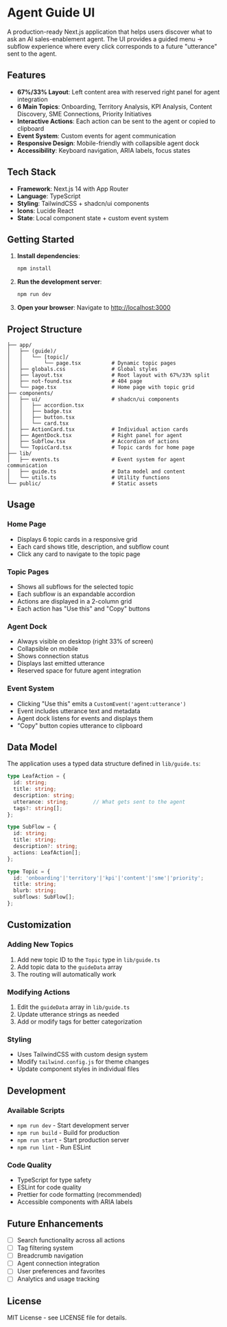 # Agent Guide UI

A production-ready Next.js application that helps users discover what to ask an AI sales-enablement agent. The UI provides a guided menu → subflow experience where every click corresponds to a future "utterance" sent to the agent.

## Features

- **67%/33% Layout**: Left content area with reserved right panel for agent integration
- **6 Main Topics**: Onboarding, Territory Analysis, KPI Analysis, Content Discovery, SME Connections, Priority Initiatives
- **Interactive Actions**: Each action can be sent to the agent or copied to clipboard
- **Event System**: Custom events for agent communication
- **Responsive Design**: Mobile-friendly with collapsible agent dock
- **Accessibility**: Keyboard navigation, ARIA labels, focus states

## Tech Stack

- **Framework**: Next.js 14 with App Router
- **Language**: TypeScript
- **Styling**: TailwindCSS + shadcn/ui components
- **Icons**: Lucide React
- **State**: Local component state + custom event system

## Getting Started

1. **Install dependencies**:
   ```bash
   npm install
   ```

2. **Run the development server**:
   ```bash
   npm run dev
   ```

3. **Open your browser**:
   Navigate to [http://localhost:3000](http://localhost:3000)

## Project Structure

```
├── app/
│   ├── (guide)/
│   │   └── [topic]/
│   │       └── page.tsx          # Dynamic topic pages
│   ├── globals.css               # Global styles
│   ├── layout.tsx                # Root layout with 67%/33% split
│   ├── not-found.tsx             # 404 page
│   └── page.tsx                  # Home page with topic grid
├── components/
│   ├── ui/                       # shadcn/ui components
│   │   ├── accordion.tsx
│   │   ├── badge.tsx
│   │   ├── button.tsx
│   │   └── card.tsx
│   ├── ActionCard.tsx            # Individual action cards
│   ├── AgentDock.tsx             # Right panel for agent
│   ├── Subflow.tsx               # Accordion of actions
│   └── TopicCard.tsx             # Topic cards for home page
├── lib/
│   ├── events.ts                 # Event system for agent communication
│   ├── guide.ts                  # Data model and content
│   └── utils.ts                  # Utility functions
└── public/                       # Static assets
```

## Usage

### Home Page
- Displays 6 topic cards in a responsive grid
- Each card shows title, description, and subflow count
- Click any card to navigate to the topic page

### Topic Pages
- Shows all subflows for the selected topic
- Each subflow is an expandable accordion
- Actions are displayed in a 2-column grid
- Each action has "Use this" and "Copy" buttons

### Agent Dock
- Always visible on desktop (right 33% of screen)
- Collapsible on mobile
- Shows connection status
- Displays last emitted utterance
- Reserved space for future agent integration

### Event System
- Clicking "Use this" emits a `CustomEvent('agent:utterance')`
- Event includes utterance text and metadata
- Agent dock listens for events and displays them
- "Copy" button copies utterance to clipboard

## Data Model

The application uses a typed data structure defined in `lib/guide.ts`:

```typescript
type LeafAction = {
  id: string;
  title: string;
  description: string;
  utterance: string;        // What gets sent to the agent
  tags?: string[];
};

type SubFlow = {
  id: string;
  title: string;
  description?: string;
  actions: LeafAction[];
};

type Topic = {
  id: 'onboarding'|'territory'|'kpi'|'content'|'sme'|'priority';
  title: string;
  blurb: string;
  subflows: SubFlow[];
};
```

## Customization

### Adding New Topics
1. Add new topic ID to the `Topic` type in `lib/guide.ts`
2. Add topic data to the `guideData` array
3. The routing will automatically work

### Modifying Actions
1. Edit the `guideData` array in `lib/guide.ts`
2. Update utterance strings as needed
3. Add or modify tags for better categorization

### Styling
- Uses TailwindCSS with custom design system
- Modify `tailwind.config.js` for theme changes
- Update component styles in individual files

## Development

### Available Scripts
- `npm run dev` - Start development server
- `npm run build` - Build for production
- `npm run start` - Start production server
- `npm run lint` - Run ESLint

### Code Quality
- TypeScript for type safety
- ESLint for code quality
- Prettier for code formatting (recommended)
- Accessible components with ARIA labels

## Future Enhancements

- [ ] Search functionality across all actions
- [ ] Tag filtering system
- [ ] Breadcrumb navigation
- [ ] Agent connection integration
- [ ] User preferences and favorites
- [ ] Analytics and usage tracking

## License

MIT License - see LICENSE file for details.